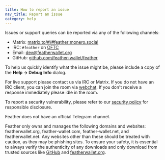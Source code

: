 ```yaml
---
title: How to report an issue
nav_title: Report an issue
category: help
---
```


Issues or support queries can be reported via any of the following channels:

- Matrix: [matrix.to/#/#feather:monero.social](https://matrix.to/#/#feather:monero.social)
- IRC: `#feather` on [OFTC](https://www.oftc.net/)
- Email: [dev@featherwallet.org](mailto:dev@featherwallet.org)
- GitHub: [github.com/feather-wallet/feather](https://github.com/feather-wallet/feather)

To help us quickly identify what the issue might be, please include a copy of the **Help → Debug Info** dialog.

For live support please contact us via IRC or Matrix. If you do not have an IRC client, you can join the room via [webchat](https://webchat.oftc.net/?randomnick=1&channels=feather). If you don't receive a response immediately please idle in the room.

To report a security vulnerability, please refer to our [security policy](https://github.com/feather-wallet/feather/blob/master/SECURITY.md) for responsible disclosure.

Feather does not have an official Telegram channel.

Feather only owns and manages the following domains and websites: featherwallet.org, feather-wallet.com, feather-wallet.net, and featherwallet.net. Any websites other than these should be treated with caution, as they may be phishing sites. To ensure your safety, it is essential to always verify the authenticity of any downloads and only download from trusted sources like [GitHub](https://github.com/feather-wallet/feather/releases) and [featherwallet.org](https://featherwallet.org/).

